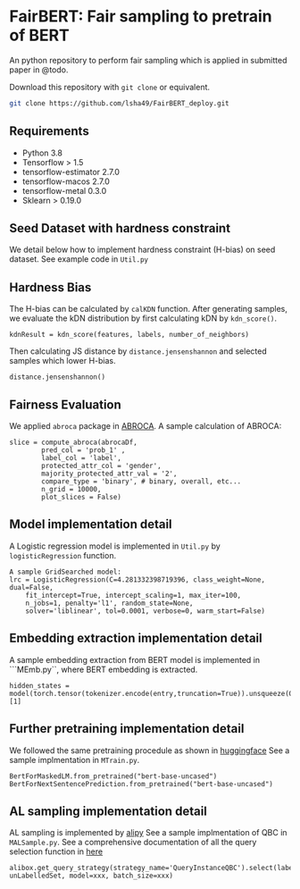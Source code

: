 # FairBERT: Fair sampling to pretrain of BERT
An python repository to perform fair sampling which is applied in submitted paper in @todo. 

Download this repository with `git clone` or equivalent.

```bash
git clone https://github.com/lsha49/FairBERT_deploy.git
```

## Requirements  
* Python 3.8  
* Tensorflow > 1.5
* tensorflow-estimator 2.7.0
* tensorflow-macos 2.7.0
* tensorflow-metal 0.3.0
* Sklearn > 0.19.0  


## Seed Dataset with hardness constraint
We detail below how to implement hardness constraint (H-bias) on seed dataset. See example code in ```Util.py```

## Hardness Bias
The H-bias can be calculated by ``` calKDN ``` function.
After generating samples, we evaluate the kDN distribution by first calculating kDN by ```kdn_score()```.
```
kdnResult = kdn_score(features, labels, number_of_neighbors)
```

Then calculating JS distance by ``` distance.jensenshannon ``` and selected samples which lower H-bias.
```
distance.jensenshannon()
```

## Fairness Evaluation 
We applied ``` abroca ``` package in [ABROCA](https://pypi.org/project/abroca/). A sample calculation of ABROCA: 
```
slice = compute_abroca(abrocaDf, 
        pred_col = 'prob_1' , 
        label_col = 'label', 
        protected_attr_col = 'gender',
        majority_protected_attr_val = '2',
        compare_type = 'binary', # binary, overall, etc...
        n_grid = 10000,
        plot_slices = False)
```


## Model implementation detail
A Logistic regression model is implemented in ```Util.py``` by ``` logisticRegression ``` function. 
```
A sample GridSearched model: 
lrc = LogisticRegression(C=4.281332398719396, class_weight=None, dual=False,
    fit_intercept=True, intercept_scaling=1, max_iter=100,
    n_jobs=1, penalty='l1', random_state=None,
    solver='liblinear', tol=0.0001, verbose=0, warm_start=False)
```

## Embedding extraction implementation detail
A sample embedding extraction from BERT model is implemented in ```MEmb.py``, where BERT embedding is extracted.
```
hidden_states = model(torch.tensor(tokenizer.encode(entry,truncation=True)).unsqueeze(0))[1]
```

## Further pretraining implementation detail
We followed the same pretraining procedule as shown in [huggingface](https://huggingface.co/docs/transformers/model_doc/bert#overview)
See a sample implmentation in ```MTrain.py```.

```
BertForMaskedLM.from_pretrained("bert-base-uncased")
BertForNextSentencePrediction.from_pretrained("bert-base-uncased")
```


## AL sampling implementation detail
AL sampling is implemented by [alipy](http://parnec.nuaa.edu.cn/huangsj/alipy/)
See a sample implmentation of QBC in ```MALSample.py```.
See a comprehensive documentation of all the query selection function in [here](http://parnec.nuaa.edu.cn/_upload/tpl/02/db/731/template731/pages/huangsj/alipy/page_reference/api_classes/api_query_strategy.query_labels.QueryInstanceQBC.html)

```
alibox.get_query_strategy(strategy_name='QueryInstanceQBC').select(labelledSet, unLabelledSet, model=xxx, batch_size=xxx)
```


